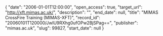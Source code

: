 {
  "date": "2006-01-01T12:00:00", 
  "open_access": true, 
  "target_url": "http://xft.mimas.ac.uk/", 
  "description": "", 
  "end_date": null, 
  "title": "MIMAS CrossFire Training (MIMAS-XFT)", 
  "record_id": "20060101T120000/JwIU9RXhg0ufOPw2BjSPag==", 
  "publisher": "mimas.ac.uk", 
  "slug": 99827, 
  "start_date": null
}

